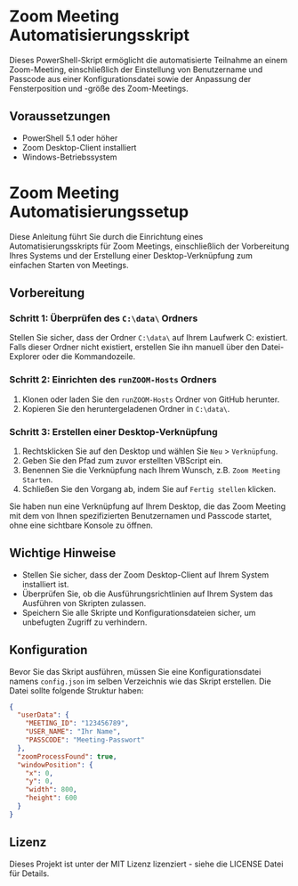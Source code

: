 # Zoom Meeting Automatisierungsskript

Dieses PowerShell-Skript ermöglicht die automatisierte Teilnahme an einem Zoom-Meeting, einschließlich der Einstellung von Benutzername und Passcode aus einer Konfigurationsdatei sowie der Anpassung der Fensterposition und -größe des Zoom-Meetings.

## Voraussetzungen

- PowerShell 5.1 oder höher
- Zoom Desktop-Client installiert
- Windows-Betriebssystem

# Zoom Meeting Automatisierungssetup

Diese Anleitung führt Sie durch die Einrichtung eines Automatisierungsskripts für Zoom Meetings, einschließlich der Vorbereitung Ihres Systems und der Erstellung einer Desktop-Verknüpfung zum einfachen Starten von Meetings.

## Vorbereitung

### Schritt 1: Überprüfen des `C:\data\` Ordners

Stellen Sie sicher, dass der Ordner `C:\data\` auf Ihrem Laufwerk C: existiert. Falls dieser Ordner nicht existiert, erstellen Sie ihn manuell über den Datei-Explorer oder die Kommandozeile.

### Schritt 2: Einrichten des `runZOOM-Hosts` Ordners

1. Klonen oder laden Sie den `runZOOM-Hosts` Ordner von GitHub herunter.
2. Kopieren Sie den heruntergeladenen Ordner in `C:\data\`.

### Schritt 3: Erstellen einer Desktop-Verknüpfung

1. Rechtsklicken Sie auf den Desktop und wählen Sie `Neu` > `Verknüpfung`.
2. Geben Sie den Pfad zum zuvor erstellten VBScript ein.
3. Benennen Sie die Verknüpfung nach Ihrem Wunsch, z.B. `Zoom Meeting Starten`.
4. Schließen Sie den Vorgang ab, indem Sie auf `Fertig stellen` klicken.

Sie haben nun eine Verknüpfung auf Ihrem Desktop, die das Zoom Meeting mit dem von Ihnen spezifizierten Benutzernamen und Passcode startet, ohne eine sichtbare Konsole zu öffnen.

## Wichtige Hinweise

- Stellen Sie sicher, dass der Zoom Desktop-Client auf Ihrem System installiert ist.
- Überprüfen Sie, ob die Ausführungsrichtlinien auf Ihrem System das Ausführen von Skripten zulassen.
- Speichern Sie alle Skripte und Konfigurationsdateien sicher, um unbefugten Zugriff zu verhindern.

## Konfiguration

Bevor Sie das Skript ausführen, müssen Sie eine Konfigurationsdatei namens `config.json` im selben Verzeichnis wie das Skript erstellen. Die Datei sollte folgende Struktur haben:

```json
{
  "userData": {
    "MEETING_ID": "123456789",
    "USER_NAME": "Ihr Name",
    "PASSCODE": "Meeting-Passwort"
  },
  "zoomProcessFound": true,
  "windowPosition": {
    "x": 0,
    "y": 0,
    "width": 800,
    "height": 600
  }
}
```
## Lizenz

Dieses Projekt ist unter der MIT Lizenz lizenziert - siehe die LICENSE Datei für Details.
